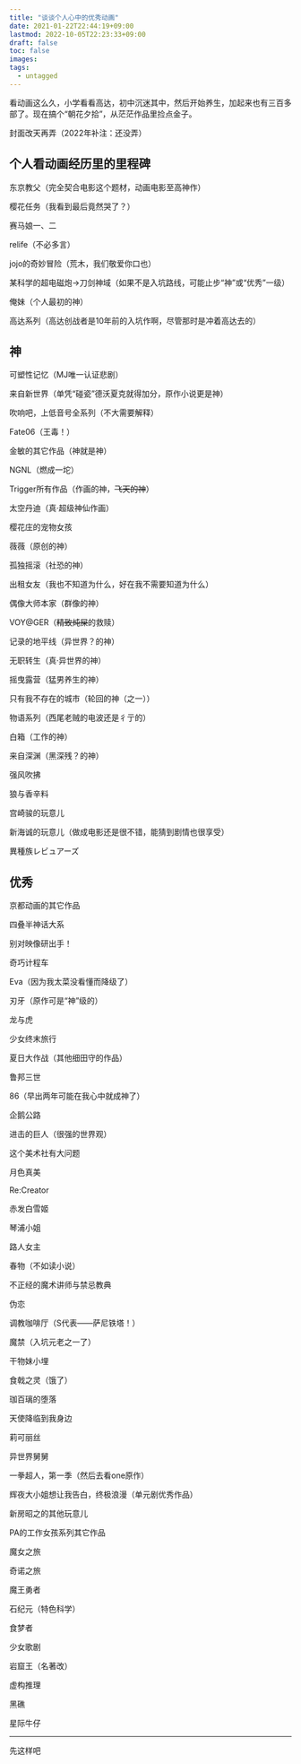 ```yaml
---
title: "谈谈个人心中的优秀动画"
date: 2021-01-22T22:44:19+09:00
lastmod: 2022-10-05T22:23:33+09:00
draft: false
toc: false
images:
tags:
  - untagged
---
```

看动画这么久，小学看看高达，初中沉迷其中，然后开始养生，加起来也有三百多部了。现在搞个“朝花夕拾”，从茫茫作品里捡点金子。

封面改天再弄（2022年补注：还没弄）

## 个人看动画经历里的里程碑

东京教父（完全契合电影这个题材，动画电影至高神作）

樱花任务（我看到最后竟然哭了？）

赛马娘一、二

relife（不必多言）

jojo的奇妙冒险（荒木，我们敬爱你口也）

某科学的超电磁炮→刀剑神域（如果不是入坑路线，可能止步“神”或“优秀”一级）

俺妹（个人最初的神）

高达系列（高达创战者是10年前的入坑作啊，尽管那时是冲着高达去的）

## 神

可塑性记忆（MJ唯一认证悲剧）

来自新世界（单凭“碰瓷”德沃夏克就得加分，原作小说更是神）

吹响吧，上低音号全系列（不大需要解释）

Fate06（王毒！）

金敏的其它作品（神就是神）

NGNL（燃成一坨）

Trigger所有作品（作画的神，~~飞天的神~~）

太空丹迪（真·超级神仙作画）

樱花庄的宠物女孩

薇薇（原创的神）

孤独摇滚（社恐的神）

出租女友（我也不知道为什么，好在我不需要知道为什么）

偶像大师本家（群像的神）

VOY@GER（~~精致炖屎~~的救赎）

记录的地平线（异世界？的神）

无职转生（真·异世界的神）

摇曳露营（猛男养生的神）

只有我不存在的城市（轮回的神（之一））

物语系列（西尾老贼的电波还是彳亍的）

白箱（工作的神）

来自深渊（黑深残？的神）

强风吹拂

狼与香辛料

宫崎骏的玩意儿

新海诚的玩意儿（做成电影还是很不错，能猜到剧情也很享受）

異種族レビュアーズ

## 优秀

京都动画的其它作品

四叠半神话大系

别对映像研出手！

奇巧计程车

Eva（因为我太菜没看懂而降级了）

刃牙（原作可是“神”级的）

龙与虎

少女终末旅行

夏日大作战（其他细田守的作品）

鲁邦三世

86（早出两年可能在我心中就成神了）

企鹅公路

进击的巨人（很强的世界观）

这个美术社有大问题

月色真美

Re:Creator

赤发白雪姬

琴浦小姐

路人女主

春物（不如读小说）

不正经的魔术讲师与禁忌教典

伪恋

调教咖啡厅（S代表——萨尼铁塔！）

魔禁（入坑元老之一了）

干物妹小埋

食戟之灵（饿了）

珈百璃的堕落

天使降临到我身边

莉可丽丝

异世界舅舅

一拳超人，第一季（然后去看one原作）

辉夜大小姐想让我告白，终极浪漫（单元剧优秀作品）

新房昭之的其他玩意儿

PA的工作女孩系列其它作品

魔女之旅

奇诺之旅

魔王勇者

石纪元（特色科学）

食梦者

少女歌剧

岩窟王（名著改）

虚构推理

黑礁

星际牛仔

---

先这样吧
